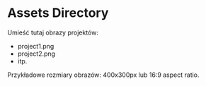 # Assets Directory

Umieść tutaj obrazy projektów:
- project1.png
- project2.png
- itp.

Przykładowe rozmiary obrazów: 400x300px lub 16:9 aspect ratio.
